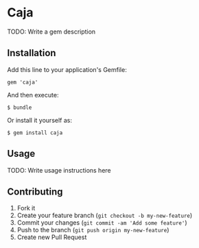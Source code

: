 # Caja

TODO: Write a gem description

## Installation

Add this line to your application's Gemfile:

    gem 'caja'

And then execute:

    $ bundle

Or install it yourself as:

    $ gem install caja

## Usage

TODO: Write usage instructions here

## Contributing

1. Fork it
2. Create your feature branch (`git checkout -b my-new-feature`)
3. Commit your changes (`git commit -am 'Add some feature'`)
4. Push to the branch (`git push origin my-new-feature`)
5. Create new Pull Request
